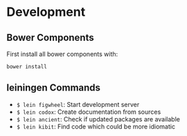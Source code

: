 # Development

## Bower Components

First install all bower components with:

    bower install

## leiningen Commands

* `$ lein figwheel`: Start development server
* `$ lein codox`: Create documentation from sources
* `$ lein ancient`: Check if updated packages are available
* `$ lein kibit`: Find code which could be more idiomatic